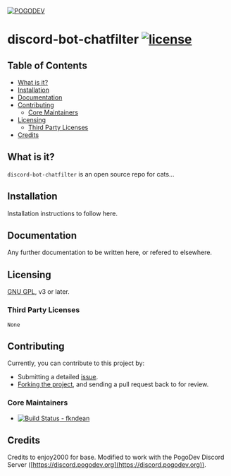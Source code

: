 [![POGODEV](https://github.com/pogodevorg/assets/blob/master/img/logo-github.png)](https://pogodev.org)

# discord-bot-chatfilter [![license](https://img.shields.io/github/license/pogodevorg/discord-bot-chatfilter.svg?maxAge=2592000?style=flat-square)](https://github.com/pogodevorg/discord-bot-chatfilter/blob/master/LICENSE)

## Table of Contents

* [What is it?](#what-is-it)
* [Installation](#installation)
* [Documentation](#documentation)
* [Contributing](#contributing)
  * [Core Maintainers](#core-maintainers)
* [Licensing](#licensing)
  * [Third Party Licenses](#third-party-licenses)
* [Credits](#credits)

## What is it?
`discord-bot-chatfilter` is an open source repo for cats...

## Installation
Installation instructions to follow here.

## Documentation
Any further documentation to be written here, or refered to elsewhere.

## Licensing
[GNU GPL](https://github.com/pogodevorg/discord-bot-chatfilter/blob/master/LICENSE), v3 or later.

### Third Party Licenses
    None

## Contributing
Currently, you can contribute to this project by:
* Submitting a detailed [issue](https://github.com/pogodevorg/discord-bot-chatfilter/issues/new).
* [Forking the project](https://github.com/pogodevorg/discord-bot-chatfilter/fork), and sending a pull request back to for review.

### Core Maintainers

* [![Build Status](https://github.com/fkndean.png?size=36) - fkndean](https://github.com/fkndean)

## Credits

Credits to enjoy2000 for base.
Modified to work with the PogoDev Discord Server ([https://discord.pogodev.org](https://discord.pogodev.org)).

